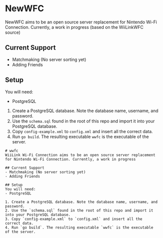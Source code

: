 # NewWFC
NewWFC aims to be an open source server replacement for Nintendo Wi-Fi Connection. Currently, a work in progress
(based on the WiiLinkWFC source)

## Current Support
- Matchmaking (No server sorting yet)
- Adding Friends

## Setup
You will need:
- PostgreSQL

1. Create a PostgreSQL database. Note the database name, username, and password.
2. Use the `schema.sql` found in the root of this repo and import it into your PostgreSQL database.
3. Copy `config-example.xml` to `config.xml` and insert all the correct data.
4. Run `go build`. The resulting executable `wwfc` is the executable of the server.



```
# wwfc
WiiLink Wi-Fi Connection aims to be an open source server replacement for Nintendo Wi-Fi Connection. Currently, a work in progress

## Current Support
- Matchmaking (No server sorting yet)
- Adding Friends

## Setup
You will need:
- PostgreSQL

1. Create a PostgreSQL database. Note the database name, username, and password.
2. Use the `schema.sql` found in the root of this repo and import it into your PostgreSQL database.
3. Copy `config-example.xml` to `config.xml` and insert all the correct data.
4. Run `go build`. The resulting executable `wwfc` is the executable of the server.
```

